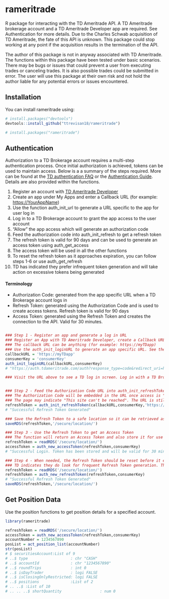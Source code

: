 
<!-- README.md is generated from README.Rmd. Please edit that file -->

# rameritrade

<!-- badges: start -->

<!-- badges: end -->

R package for interacting with the TD Ameritrade API. A TD Ameritrade
brokerage account and a TD Ameritrade Developer app are required. See
Authentication for more details. Due to the Charles Schwab acquisition
of TD Ameritrade, the fate of this API is unknown. This package could
stop working at any point if the acquisition results in the termination
of the API.

The author of this package is not in anyway associated with TD
Ameritrade. The functions within this package have been tested under
basic scenarios. There may be bugs or issues that could prevent a user
from executing trades or canceling trades. It is also possible trades
could be submitted in error. The user will use this package at their own
risk and not hold the author liable for any potential errors or issues
encountered.

## Installation

You can install rameritrade using:

``` r
# install.packages("devtools")
devtools::install_github("ttrevisan18/rameritrade")

# install.packages("rameritrade")
```

## Authentication

Authorization to a TD Brokerage account requires a multi-step
authentication process. Once initial authorization is achieved, tokens
can be used to maintain access. Below is a a summary of the steps
required. More can be found at the [TD authentication
FAQ](https://developer.tdameritrade.com/content/authentication-faq) or
the [Authentication
Guide](https://developer.tdameritrade.com/content/getting-started#registerApp).
Details are also provided within the functions.

1.  Register an account with [TD Ameritrade
    Developer](https://developer.tdameritrade.com/)
2.  Create an app under My Apps and enter a Callback URL (for example:
    <https://YourAppName>)
3.  Use the function auth\_init\_url to generate a URL specific to the
    app for user log in
4.  Log in to a TD Brokerage account to grant the app access to the user
    account
5.  “Allow” the app access which will generate an authorization code
6.  Feed the authorization code into auth\_init\_refresh to get a
    refresh token
7.  The refresh token is valid for 90 days and can be used to generate
    an access token using auth\_get\_access
8.  The access token will be used in all the other functions
9.  To reset the refresh token as it approaches expiration, you can
    follow steps 1-6 or use auth\_get\_refresh
10. TD has indicated they prefer infrequent token generation and will
    take action on excessive tokens being generated

#### Terminology

  - Authorization Code: generated from the app specific URL when a TD
    Brokerage account logs in
  - Refresh Token: generated using the Authorization Code and is used to
    create access tokens. Refresh token is valid for 90 days
  - Access Token: generated using the Refresh Token and creates the
    connection to the API. Valid for 30 minutes.

<!-- end list -->

``` r

### Step 1 - Register an app and generate a log in URL
### Register an App with TD Ameritrade Developer, create a Callback URL, and get a Consumer Key
### The callback URL can be anything (for example: https://myTDapp) 
### Use the auth_init_loginURL to generate an app specific URL. See the TD Authentication FAQ for issues.
callbackURL = 'https://myTDapp'
consumerKey = 'consumerKey'
auth_init_loginURL(callbackURL,consumerKey)
# "https://auth.tdameritrade.com/auth?response_type=code&redirect_uri=https://myTDapp&client_id=consumerKey%40AMER.OAUTHAP"

### Visit the URL above to see a TD log in screen. Log in with a TD Brokerage account to grant the app access. 


### Step 2 - Feed the Authorization Code URL into auth_init_refreshToken to get a Refresh Token
### The Authorization Code will be embedded in the URL once access is "Allowed"
### The page may indicate "This site can't be reached". The URL is still valid.
refreshToken = auth_init_refreshToken(callbackURL,consumerKey,'https://myTDapp/?code=AUTHORIZATIONCODE')
# "Successful Refresh Token Generated"

### Save the Refresh Token to a safe location so it can be retrieved as needed. It will be valid for 90 days.
saveRDS(refreshToken,'/secure/location/')

### Step 3 - Use the Refresh Token to get an Access Token
### The function will return an Access Token and also store it for use as a default token
refreshToken = readRDS('/secure/location/')
accessToken = auth_new_accessToken(refreshToken,consumerKey)
# "Successful Login. Token has been stored and will be valid for 30 minutes"

### Step 4 - When needed, the Refresh Token should be reset before it expires after 90 days. 
### TD indicates they do look for frequent Refresh Token generation. This function should be used conservatively. 
refreshToken = readRDS('/secure/location/')
refreshToken = auth_new_refreshToken(refreshToken,consumerKey)
# "Successful Refresh Token Generated"
saveRDS(refreshToken,'/secure/location/')
```

## Get Position Data

Use the position functions to get position details for a specified
account.

``` r
library(rameritrade)

refreshToken = readRDS('/secure/location/')
accessToken = auth_new_accessToken(refreshToken,consumerKey)
accountNumber = 1234567890
posList = act_position_list(accountNumber)
str(posList)
# $ securitiesAccount:List of 9
# ..$ type                   : chr "CASH"
# ..$ accountId              : chr "1234567890"
# ..$ roundTrips             : int 0
# ..$ isDayTrader            : logi FALSE
# ..$ isClosingOnlyRestricted: logi FALSE
# ..$ positions              :List of 2
# .. ..$ :List of 10
# .. .. ..$ shortQuantity                 : num 0
```
